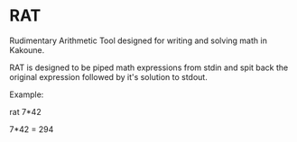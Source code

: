 # RAT

Rudimentary Arithmetic Tool designed for writing and solving math in Kakoune.

RAT is designed to be piped math expressions from stdin and spit back the original expression
followed by it's solution to stdout.

Example:

rat 7*42

7*42 = 294
